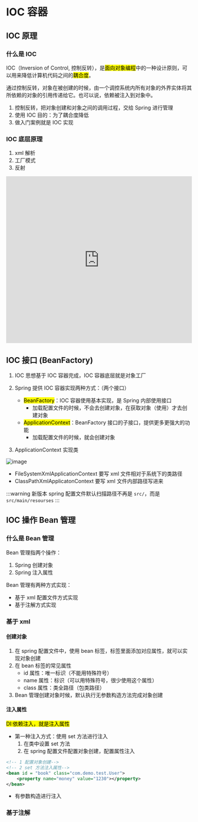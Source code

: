 # IOC 容器


## IOC 原理

### 什么是 IOC

IOC（Inversion of Control, 控制反转），是<mark>面向对象编程</mark>中的一种设计原则，可以用来降低计算机代码之间的<mark>耦合度</mark>。

通过控制反转，对象在被创建的时候，由一个调控系统内所有对象的外界实体将其所依赖的对象的引用传递给它。也可以说，依赖被注入到对象中。


1. 控制反转，把对象创建和对象之间的调用过程，交给 Spring 进行管理
2. 使用 IOC 目的：为了耦合度降低
3. 做入门案例就是 IOC 实现

### IOC 底层原理


1. xml 解析
2. 工厂模式
3. 反射


<iframe frameborder="0" style="width:100%;height:453px;" src="https://viewer.diagrams.net/?tags=%7B%7D&highlight=0000ff&edit=_blank&layers=1&nav=1&title=IOCBaseTheory.drawio#R7Vttd6I4FP41nNP5UA4IgnwExdnZ3dmZM92Z2e43ClGZInFjrLq%2Ffu9NgoBgbaetta49PZVcktyXPLl5LlLN6k9X71k0m3ykCcm0jpGsNGugdTq9jgl%2FUbCWAtt2pGDM0kSKzFJwlf5LlNBQ0kWakHmtI6c04%2BmsLoxpnpOY12QRY3RZ7zaiWV3rLBqThuAqjrKm9Hua8EnhllvKfyHpeFJoNh1P3plGRWflyXwSJXRZEVmhZvUZpVxeTVd9kmHsirjIccMddzeGMZLzhwz47fv1t%2Bn13zH9evnDuQmzj5%2B%2B%2FHpp2so4vi48JgkEQDUp4xM6pnmUhaU0YHSRJwSnNaBV9vmd0hkITRD%2BIJyv1WpGC05BNOHTTN0Fi9n6LzVeNK6xoXeL5mBVvTlYq9aI5rxPM8qEpdZwaMAPyCG0M9SUpfktDlqlXMyuG66t2lKB5zmqXWrAxrrS%2BExYOiWcMCVrxlmFfk4XLCb3BVfhNWJjwu%2FppxCDga8oUKv4nlCwhq2hAyNZxNO7OjIjBfDxpp8a6jMWrSsdZjTN%2Bbwy82cUQIdVsePUjGqnApbreGr0N57U37ZqeIULaXHRqrheigSmH4NvqfIuyhYqbA2819G8nKScXM0isbBLSGl15O4Ewx1hnKzuXb4iJdbD4Knmsswumy6TamYp8kjbgleC%2BPgY2S0xcjJQGyTpXS1Wzj8LzFZB7WqsPsWI%2BSzKW4fcRPHtWIT6MpY72Ee78pSnUdY6ZT%2BL5gBX4%2BucsCvC7lJYEoiBu9EFzkp1dRNALOyuS1%2FVlb1TCtRdziXscLYZI7tmgsTn1d2tRoGsSLzg5OLdOVZ7Y3VAVQjiP8kc0yGXH0KRAPcw4hT2sQ6HBHaBpdtr8XndDqQKF0uPkqS2KDesZT3Oy9SIgjs4iYiVbjzQ6C2CAbwA5RUWMeeM3pKCyeY0xwiP0izbEkVZOs6R15IRzoAcI4XSxFfiaZokgpC3kZY6rXkG3uLVeYtpthAXr4W4uC%2FFWzaF1WNql61S4flKmU3jaaVMWbt4HVOr1y497XC1i%2Fumahen2zt8beEeX21hG8dWXPTOxcXpnOiSCJ3jdEQEVdf181KcSej%2FhYTa5rGxUO%2F4WIDp1INkuc0g2fZBaUCxTMfMA4ZRzKmI4%2Fl8uz%2BpzhY3WRoLJUDqYxU%2F9XyrfIx1DuQREYUrztJ8DDPECPlvYh8WTyGFSAu7WmBqXqiFjgZFgu%2BiBC6CPnY8fFCwREbjNlVyOZM1Gol6uWXyIfya%2BgryadhDH3wL%2FQGvPKOiT879ZtnASSK0yMWx%2BpTYFFJ9RNkf0ZRclOCVD2TfFi47uhZ6uKU8H9EZDLWe3GRwMRD7z9B6tpD0NC8QkkALfLzwh1rgiVGm5pt7oPymqe5JgpsRvmCo5KI4Kt8VUNdzsvyQw1Gax%2BT8PcO5xHuw0adZ4pnuVvXS8hBzUwYepMQz294i2X8WGIbntZ8FTjTF0EnIEoEgZUDRV35JXBkpR%2BQ385k89%2BQhWR0S06mekCnVSy6uRrVohThIxVtdSoXtx8srV7adTreGjU5LZWu1YcN%2BMWx0mtgIgXX28Te0taCH5z0wUH%2Bg%2BV30BJkpkICuOPJdLQC5oNyeI9iALY58RwuHSLx7%2FbbOTX7gIqWQ1GGbKBxhltj68kttlOdBSHfrrTS75QGR24IQ68UQYv1U9tjJJGvo8gVCCnSVmGljkIEr%2BsCtUOsJlAJCggfv9VMHjl1PLZb12sDp%2FOyx0w6cD5%2F6CiCQKhoHyr3lxL5TzvPacNpEHOC0hzkJb%2FWx6ukEOwr1oKUseoqNu6qyxrmq6jLcOo3kDZkYPEWTbMzE4NQOk2QSR4fALbDdxFnxkYqD3oB%2FsDnRLR8lb2Cfbd5OeIZ9tvUaSUt6tozn2WXQLN%2Bul1%2F6l%2F%2BiYIX%2FAQ%3D%3D"></iframe>



## IOC 接口 (BeanFactory)
1. IOC 思想基于 IOC 容器完成，IOC 容器底层就是对象工厂
2. Spring 提供 IOC 容器实现两种方式：（两个接口）
    - <mark>BeanFactory</mark>：IOC 容器使用基本实现，是 Spring 内部使用接口
        - 加载配置文件的时候，不会去创建对象，在获取对象（使用）才去创建对象
    - <mark>ApplicationContext</mark>：BeanFactory 接口的子接口，提供更多更强大的功能
        - 加载配置文件的时候，就会创建对象

3. ApplicationContext 实现类





![image](https://user-images.githubusercontent.com/94043894/172037940-2215e451-a841-4161-927c-3cd4355c4c32.png)

- FileSystemXmlApplicationContext 要写 xml 文件相对于系统下的类路径
- ClassPathXmlApplicatonContext 要写 xml 文件内部路径写进来

:::warning
新版本 spring 配置文件默认扫描路径不再是 `src/`，而是 `src/main/resourses`
:::





## IOC 操作 Bean 管理
### 什么是 Bean 管理

Bean 管理指两个操作：
1. Spring 创建对象
2. Spring 注入属性

Bean 管理有两种方式实现：
- 基于 xml 配置文件方式实现
- 基于注解方式实现

### 基于 xml

#### 创建对象

1. 在 spring 配置文件中，使用 bean 标签，标签里面添加对应属性，就可以实现对象创建
2. 在 bean 标签的常见属性
    - id 属性：唯一标识（不能用特殊符号）
    - name 属性：标识（可以用特殊符号，很少使用这个属性）
    - class 属性：类全路径（包类路径）
3. Bean 管理创建对象时候，默认执行无参数构造方法完成对象创建


#### 注入属性

<mark>
DI:依赖注入，就是注入属性
</mark>

- 第一种注入方式：使用 set 方法进行注入
    1. 在类中设置 set 方法
    2. 在 spring 配置文件配置对象创建，配置属性注入

```xml
<!-- 1 配置对象创建-->
<!-- 2 set 方法注入属性-->
<bean id = "book" class="com.demo.test.User">
    <property name="money" value="1230"></property>
</bean>

```
- 有参数构造进行注入







### 基于注解

